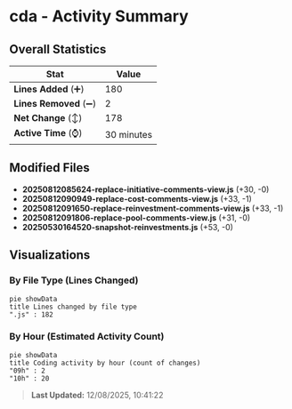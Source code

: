 # cda - Activity Summary 

## Overall Statistics

| Stat                   | Value                                                             |
| ---------------------- | ----------------------------------------------------------------- |
| **Lines Added** (➕)   | 180                                          |
| **Lines Removed** (➖) | 2                                        |
| **Net Change** (↕)    | 178                |
| **Active Time** (⌚)   | 30 minutes |


## Modified Files
- **20250812085624-replace-initiative-comments-view.js** (+30, -0)
- **20250812090949-replace-cost-comments-view.js** (+33, -1)
- **20250812091650-replace-reinvestment-comments-view.js** (+33, -1)
- **20250812091806-replace-pool-comments-view.js** (+31, -0)
- **20250530164520-snapshot-reinvestments.js** (+53, -0)

## Visualizations

### By File Type (Lines Changed)

```mermaid
pie showData
title Lines changed by file type
".js" : 182
```

### By Hour (Estimated Activity Count)

```mermaid
pie showData
title Coding activity by hour (count of changes)
"09h" : 2
"10h" : 20
```


> **Last Updated:** 12/08/2025, 10:41:22
